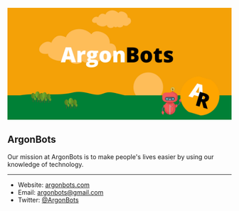 ![We Are ArgonBots - Banner](https://github.com/ArgonBots/.github/blob/main/public/images/banner.jpeg)

## ArgonBots
Our mission at ArgonBots is to make people's lives easier by using our knowledge of technology.

----

* Website: [argonbots.com](https://argonbots.com)
* Email: [argonbots@gmail.com](mailto:argonbots@gmail.com)
* Twitter: [@ArgonBots](https://twitter.com/ArgonBots)